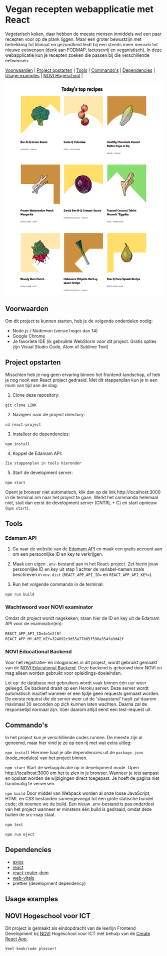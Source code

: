 # Vegan recepten webapplicatie met React

Vegetarisch koken, daar hebben de meeste mensen inmiddels wel een paar recepten voor op de plank liggen. Maar een groter bewustzijn met betrekking tot klimaat en gezondheid leidt bij een steeds meer mensen tot nieuwe eetwensen (denk aan FODMAP, lactosevrij en veganistisch). In deze webapplicatie kun je recepten zoeken die passen bij die verschillende eetwensen.

[Voorwaarden](#voorwaarden) | [Project opstarten](#project-opstarten) | [Tools](#tools) | [Commando's](#commando--s) | [Dependencies](#dependencies) | [Usage examples](#usage-examples) | [NOVI Hogeschool](#novi-hogeschool-voor-ict) |

![Screenshot home.png](src%2Fassets%2FScreenshot%20home.png)

## Voorwaarden

Om dit project te kunnen starten, heb je de volgende onderdelen nodig:

- Node.js / Nodemon (versie hoger dan 14)
- Google Chrome
- Je favoriete IDE (ik gebruikte WebStorm voor dit project. Gratis opties zijn Visual Studio Code, Atom of Sublime Text)

## Project opstarten

Misschien heb je nog geen ervaring binnen het frontend-landschap, of heb je nog nooit een React project gedraaid. Met dit stappenplan kun je in een mum van tijd aan de slag:

1. Clone deze repository:

`git clone LINK`

2. Navigeer naar de project directory:

`cd react-project`

3. Installeer de dependencies:

`npm install`

4. Koppel de Edamam API:

```
Zie stappenplan in tools hieronder
```

5. Start de development server:

`npm start`


Opent je browser niet automatisch, klik dan op de link http://localhost:3000 in de terminal om naar het project te gaan. Werkt het commando helemaal niet, sluit dan eerst de development server (CNTRL + C) en start opnieuw (`npm start`).

## Tools

### Edamam API

1. Ga naar de website van de [Edamam API](https://developer.edamam.com/edamam-recipe-api) en maak een gratis account aan om een persoonlijke ID en key te verkrijgen.

2. Maak een eigen `.env`-bestand aan in het React-project. Zet hierin jouw persoonlijke ID en key uit stap 1 achter de variabel-namen zoals beschreven in `env.dist` (`REACT_APP_API_ID=` en `REACT_APP_API_KEY=`).

3. Run het volgende commando in de terminal:

`npm run build`

### Wachtwoord voor NOVI examinator

Omdat dit project wordt nagekeken, staan hier de ID en key uit de Edamam API voor de examinator(en):

`REACT_APP_API_ID=4e1e2f8f`
`REACT_APP_MY_API_KEY=324092c9d55a77b05f596a354fa9d42f`

### NOVI Educational Backend

Voor het registratie- en inlogproces in dit project, wordt gebruikt gemaakt van de [NOVI Educational Backend](https://github.com/hogeschoolnovi/novi-educational-backend-documentation). Deze backend is gebouwd door NOVI en mag alleen worden gebruikt voor opleidings-doeleinden.

Let op: de database met gebruikers wordt vaak binnen één uur weer geleegd. De backend draait op een Heroku server. Deze server wordt automatisch inactief wanneer er een tijdje geen requests gemaakt worden. De eerste request die de server weer uit de 'slaapstand' haalt zal daarom maximaal 30 seconden op zich kunnen laten wachten. Daarna zal de responsetijd normaal zijn. Voer daarom altijd eerst een test-request uit.

## Commando's

In het project kun je verschillende codes runnen. De meeste zijn al genoemd, maar hier vind je ze op een rij met wat extra uitleg:

`npm install`
Hiermee haal je alle dependencies uit de `package.json` (node_modules) van het project binnen.

`npm start`
Start de webapplicatie op in development mode. Open http://localhost:3000 om het te zien in je browser. Wanneer je iets aanpast en opslaat worden de wijzigingen direct toegepast. Je hoeft de pagina niet handmatig te verversen.

`npm build`
Door middel van Webpack worden al onze losse JavaScript, HTML en CSS bestanden samengevoegd tot één grote statische bundel code; dit noemen we de build. Een nieuw .env-bestand is pas onderdeel van het project wanneer er minstens één build is gedraaid, omdat deze buiten de src-map staat.

`npm test`

`npm run eject`

## Dependencies

- [axios](https://www.npmjs.com/package/axios)
- [react](https://beta.reactjs.org/)
- [react-router-dom](https://reactrouter.com/en/main)
- [web-vitals](https://github.com/GoogleChrome/web-vitals)
- prettier (development dependency)

## Usage examples



## NOVI Hogeschool voor ICT


Dit project is gemaakt als eindopdracht van de leerlijn Frontend Development
bij [NOVI](https://www.novi.nl/full-stack-developer/) Hogeschool voor ICT met behulp van
de [Create React App](https://github.com/facebook/create-react-app).

```
Veel kook/code plezier!
```
